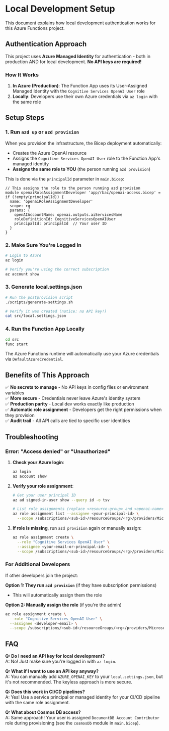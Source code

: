 # Local Development Setup

This document explains how local development authentication works for this Azure Functions project.

## Authentication Approach

This project uses **Azure Managed Identity** for authentication - both in production AND for local development. **No API keys are required!**

### How It Works

1. **In Azure (Production)**: The Function App uses its User-Assigned Managed Identity with the `Cognitive Services OpenAI User` role
2. **Locally**: Developers use their own Azure credentials via `az login` with the same role

## Setup Steps

### 1. Run `azd up` or `azd provision`

When you provision the infrastructure, the Bicep deployment automatically:
- Creates the Azure OpenAI resource
- Assigns the `Cognitive Services OpenAI User` role to the Function App's managed identity
- **Assigns the same role to YOU** (the person running `azd provision`)

This is done via the `principalId` parameter in `main.bicep`:

```bicep
// This assigns the role to the person running azd provision
module openaiRoleAssignmentDeveloper 'app/rbac/openai-access.bicep' = if (!empty(principalId)) {
  name: 'openaiRoleAssignmentDeveloper'
  scope: rg
  params: {
    openAIAccountName: openai.outputs.aiServicesName
    roleDefinitionId: CognitiveServicesOpenAIUser
    principalId: principalId  // Your user ID
  }
}
```

### 2. Make Sure You're Logged In

```bash
# Login to Azure
az login

# Verify you're using the correct subscription
az account show
```

### 3. Generate local.settings.json

```bash
# Run the postprovision script
./scripts/generate-settings.sh

# Verify it was created (notice: no API key!)
cat src/local.settings.json
```

### 4. Run the Function App Locally

```bash
cd src
func start
```

The Azure Functions runtime will automatically use your Azure credentials via `DefaultAzureCredential`.

## Benefits of This Approach

✅ **No secrets to manage** - No API keys in config files or environment variables  
✅ **More secure** - Credentials never leave Azure's identity system  
✅ **Production parity** - Local dev works exactly like production  
✅ **Automatic role assignment** - Developers get the right permissions when they provision  
✅ **Audit trail** - All API calls are tied to specific user identities

## Troubleshooting

### Error: "Access denied" or "Unauthorized"

1. **Check your Azure login**:
   ```bash
   az login
   az account show
   ```

2. **Verify your role assignment**:
   ```bash
   # Get your user principal ID
   az ad signed-in-user show --query id -o tsv
   
   # List role assignments (replace <resource-group> and <openai-name>)
   az role assignment list --assignee <your-principal-id> \
     --scope /subscriptions/<sub-id>/resourceGroups/<rg>/providers/Microsoft.CognitiveServices/accounts/<openai-name>
   ```

3. **If role is missing**, run `azd provision` again or manually assign:
   ```bash
   az role assignment create \
     --role "Cognitive Services OpenAI User" \
     --assignee <your-email-or-principal-id> \
     --scope /subscriptions/<sub-id>/resourceGroups/<rg>/providers/Microsoft.CognitiveServices/accounts/<openai-name>
   ```

### For Additional Developers

If other developers join the project:

**Option 1: They run `azd provision`** (if they have subscription permissions)
- This will automatically assign them the role

**Option 2: Manually assign the role** (if you're the admin)
```bash
az role assignment create \
  --role "Cognitive Services OpenAI User" \
  --assignee <developer-email> \
  --scope /subscriptions/<sub-id>/resourceGroups/<rg>/providers/Microsoft.CognitiveServices/accounts/<openai-name>
```

## FAQ

**Q: Do I need an API key for local development?**  
A: No! Just make sure you're logged in with `az login`.

**Q: What if I want to use an API key anyway?**  
A: You can manually add `AZURE_OPENAI_KEY` to your `local.settings.json`, but it's not recommended. The keyless approach is more secure.

**Q: Does this work in CI/CD pipelines?**  
A: Yes! Use a service principal or managed identity for your CI/CD pipeline with the same role assignment.

**Q: What about Cosmos DB access?**  
A: Same approach! Your user is assigned `DocumentDB Account Contributor` role during provisioning (see the `cosmosDb` module in `main.bicep`).
